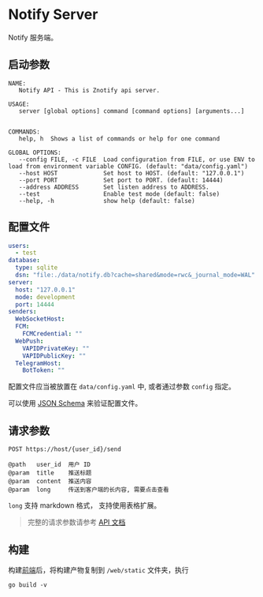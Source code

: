 # Notify Server

Notify 服务端。

## 启动参数

```shell
NAME:
   Notify API - This is Znotify api server.

USAGE:
   server [global options] command [command options] [arguments...]


COMMANDS:
   help, h  Shows a list of commands or help for one command

GLOBAL OPTIONS:
   --config FILE, -c FILE  Load configuration from FILE, or use ENV to load from environment variable CONFIG. (default: "data/config.yaml")
   --host HOST             Set host to HOST. (default: "127.0.0.1")
   --port PORT             Set port to PORT. (default: 14444)
   --address ADDRESS       Set listen address to ADDRESS.
   --test                  Enable test mode (default: false)
   --help, -h              show help (default: false)
```

## 配置文件

```yaml
users:
  - test
database:
  type: sqlite
  dsn: "file:./data/notify.db?cache=shared&mode=rwc&_journal_mode=WAL"
server:
  host: "127.0.0.1"
  mode: development
  port: 14444
senders:
  WebSocketHost:
  FCM:
    FCMCredential: ""
  WebPush:
    VAPIDPrivateKey: ""
    VAPIDPublicKey: ""
  TelegramHost:
    BotToken: ""
```

配置文件应当被放置在 `data/config.yaml` 中, 或者通过参数 `config` 指定。

可以使用 [JSON Schema](https://raw.githubusercontent.com/ZNotify/server/master/data/schema.json) 来验证配置文件。

## 请求参数
```
POST https://host/{user_id}/send

@path   user_id  用户 ID
@param  title    推送标题
@param  content  推送内容
@param  long     传送到客户端的长内容, 需要点击查看
```

`long` 支持 markdown 格式， 支持使用表格扩展。

> 完整的请求参数请参考 [API 文档](https://push.learningman.top/docs)

## 构建
构建[前端](https://github.com/ZNotify/frontend)后，将构建产物复制到 `/web/static` 文件夹，执行
```shell
go build -v
```

